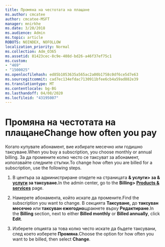 ```yaml
---
title: Промяна на честотата на плащане
ms.author: cmcatee
author: cmcatee-MSFT
manager: mnirkhe
ms.date: 3/20/2018
ms.audience: Admin
ms.topic: article
ROBOTS: NOINDEX, NOFOLLOW
localization_priority: Normal
ms.collection: Adm_O365
ms.assetid: 81423cec-8c9e-408d-bd26-a46f37ef75c1
ms.custom:
- "469"
- "1500025"
ms.openlocfilehash: ed85b1053635a565ac2a00b1758c0df6ce5d7e63
ms.sourcegitcommit: cad7ec134efdac7130911bfee6cb4a59ad882e39
ms.translationtype: MT
ms.contentlocale: bg-BG
ms.lasthandoff: 04/08/2020
ms.locfileid: "43195007"
---
```

# <a name="change-how-often-you-pay"></a><span data-ttu-id="88ffd-102">Промяна на честотата на плащане</span><span class="sxs-lookup"><span data-stu-id="88ffd-102">Change how often you pay</span></span>

<span data-ttu-id="88ffd-103">Когато купувате абонамент, вие избирате месечно или годишно таксуване.</span><span class="sxs-lookup"><span data-stu-id="88ffd-103">When you buy a subscription, you choose monthly or annual billing.</span></span> <span data-ttu-id="88ffd-104">За да промените колко често се таксуват за абонамент, използвайте следните стъпки.</span><span class="sxs-lookup"><span data-stu-id="88ffd-104">To change how often you are billed for a subscription, use the following steps.</span></span>

1. <span data-ttu-id="88ffd-105">В центъра за администриране отидете на страницата **& услуги> за & [услуги](https://go.microsoft.com/fwlink/p/?linkid=842054) за таксуване.**</span><span class="sxs-lookup"><span data-stu-id="88ffd-105">In the admin center, go to the **Billing> [Products & services](https://go.microsoft.com/fwlink/p/?linkid=842054)** page.</span></span>

2. <span data-ttu-id="88ffd-106">Намерете абонамента, който искате да промените.</span><span class="sxs-lookup"><span data-stu-id="88ffd-106">Find the subscription you want to change.</span></span> <span data-ttu-id="88ffd-107">В секцията **Таксуване,** до **таксуван месечно** или **таксуван ежегодно**щракнете върху **Редактиране**.</span><span class="sxs-lookup"><span data-stu-id="88ffd-107">In the **Billing** section, next to either **Billed monthly** or **Billed annually**, click **Edit**.</span></span>

3. <span data-ttu-id="88ffd-108">Изберете опцията за това колко често искате да бъдете таксувани, след което изберете **Промяна**.</span><span class="sxs-lookup"><span data-stu-id="88ffd-108">Choose the option for how often you want to be billed, then select **Change**.</span></span>
